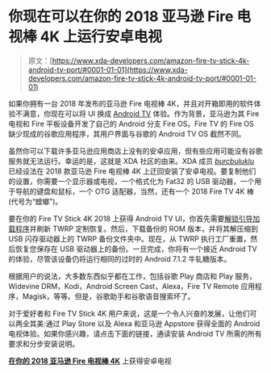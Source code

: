 # 你现在可以在你的 2018 亚马逊 Fire 电视棒 4K 上运行安卓电视

> 原文：[https://www.xda-developers.com/amazon-fire-tv-stick-4k-android-tv-port/#0001-01-01](https://www.xda-developers.com/amazon-fire-tv-stick-4k-android-tv-port/#0001-01-01)

如果你拥有一台 2018 年发布的亚马逊 Fire 电视棒 4K，并且对开箱即用的软件体验不满意，你现在可以将 UI 换成 [Android TV](https://www.xda-developers.com/android-tv/) 体验。作为背景，亚马逊为其 Fire 电视和 Fire 平板设备开发了自己的 Android 分支 Fire OS。Fire TV 的 Fire OS 缺少现成的谷歌应用程序，其用户界面与谷歌的 Android TV OS 截然不同。

虽然你可以下载许多亚马逊应用商店上没有的安卓应用，但有些应用可能没有谷歌服务就无法运行。幸运的是，这就是 XDA 社区的由来。XDA 成员 [*burcbuluklu*](https://forum.xda-developers.com/m/burcbuluklu.9219535/) 已经设法在 2018 款亚马逊 Fire 电视棒 4K 上迂回安装了安卓电视。要复制他们的设置，你需要一个显示器或电视，一个格式化为 Fat32 的 USB 驱动器，一个用于导航的键盘和鼠标，一个 OTG 适配器，当然，还有一个 2018 Fire TV 4K 棒(代号为“螳螂”)。

要在你的 Fire TV Stick 4K 2018 上获得 Android TV UI，你首先需要[解锁引导加载程序](https://www.xda-developers.com/amazon-fire-tv-stick-4k-bootloader-unlock-root-install-twrp-magisk/)并刷新 TWRP 定制恢复。然后，下载备份的 ROM 版本，并将其解压缩到 USB 闪存驱动器上的 TWRP 备份文件夹中。现在，从 TWRP 执行工厂重置，然后恢复您保存在 USB 驱动器上的备份。一旦完成，你将有一个接近 Android TV 的体验，尽管该设备仍将运行相同的过时的 Android 7.1.2 牛轧糖版本。

根据用户的说法，大多数东西似乎都在工作，包括谷歌 Play 商店和 Play 服务，Widevine DRM，Kodi，Android Screen Cast，Alexa，Fire TV Remote 应用程序，Magisk，等等。但是，谷歌助手和谷歌语音搜索坏了。

对于爱好者和 Fire TV Stick 4K 用户来说，这是一个令人兴奋的发展，让他们可以两全其美:通过 Play Store 以及 Alexa 和亚马逊 Appstore 获得全面的 Android 电视体验。如果你感兴趣，请点击下面的链接，通读安装 Android TV 所需的所有要求和分步安装说明。

**[在你的 2018 亚马逊 Fire 电视棒 4K](https://forum.xda-developers.com/t/guide-rom-mantis-fire-tv-stick-4k-prerooted-android-tv-rom-6-2-7-6.4208859/)** 上获得安卓电视